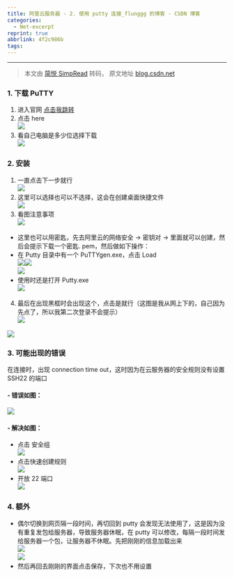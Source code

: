 ```yaml
---
title: 阿里云服务器 - 2. 使用 putty 连接_flunggg 的博客 - CSDN 博客
categories:
  - Net-excerpt
reprint: true
abbrlink: 4f2c986b
tags:
---
```



---
> 本文由 [简悦 SimpRead](http://ksria.com/simpread/) 转码， 原文地址 [blog.csdn.net](https://blog.csdn.net/weixin_41800884/article/details/103148850)

### 1. 下载 PuTTY

1.  进入官网 [点击我跳转](https://www.putty.org/)
2.  点击 here  
    ![](https://img-blog.csdnimg.cn/20191119190425684.png?x-oss-process=image/watermark,type_ZmFuZ3poZW5naGVpdGk,shadow_10,text_aHR0cHM6Ly9ibG9nLmNzZG4ubmV0L3dlaXhpbl80MTgwMDg4NA==,size_16,color_FFFFFF,t_70)
3.  看自己电脑是多少位选择下载  
    ![](https://img-blog.csdnimg.cn/20191119190445786.png?x-oss-process=image/watermark,type_ZmFuZ3poZW5naGVpdGk,shadow_10,text_aHR0cHM6Ly9ibG9nLmNzZG4ubmV0L3dlaXhpbl80MTgwMDg4NA==,size_16,color_FFFFFF,t_70)

### 2. 安装

1.  一直点击下一步就行  
    ![](https://img-blog.csdnimg.cn/20191119190530473.png?x-oss-process=image/watermark,type_ZmFuZ3poZW5naGVpdGk,shadow_10,text_aHR0cHM6Ly9ibG9nLmNzZG4ubmV0L3dlaXhpbl80MTgwMDg4NA==,size_16,color_FFFFFF,t_70)
2.  这里可以选择也可以不选择，这会在创建桌面快捷文件  
    ![](https://img-blog.csdnimg.cn/20191119190542332.png?x-oss-process=image/watermark,type_ZmFuZ3poZW5naGVpdGk,shadow_10,text_aHR0cHM6Ly9ibG9nLmNzZG4ubmV0L3dlaXhpbl80MTgwMDg4NA==,size_16,color_FFFFFF,t_70)
3.  看图注意事项  
    ![](https://img-blog.csdnimg.cn/2019111919060855.png?x-oss-process=image/watermark,type_ZmFuZ3poZW5naGVpdGk,shadow_10,text_aHR0cHM6Ly9ibG9nLmNzZG4ubmV0L3dlaXhpbl80MTgwMDg4NA==,size_16,color_FFFFFF,t_70)

*   这里也可以用密匙，先去阿里云的网络安全 -> 密钥对 -> 里面就可以创建，然后会提示下载一个密匙. pem，然后做如下操作：
*   在 Putty 目录中有一个 PuTTYgen.exe，点击 Load  
    ![](https://img-blog.csdnimg.cn/20191119193557573.png?x-oss-process=image/watermark,type_ZmFuZ3poZW5naGVpdGk,shadow_10,text_aHR0cHM6Ly9ibG9nLmNzZG4ubmV0L3dlaXhpbl80MTgwMDg4NA==,size_16,color_FFFFFF,t_70)![](https://img-blog.csdnimg.cn/20191119193811472.png?x-oss-process=image/watermark,type_ZmFuZ3poZW5naGVpdGk,shadow_10,text_aHR0cHM6Ly9ibG9nLmNzZG4ubmV0L3dlaXhpbl80MTgwMDg4NA==,size_16,color_FFFFFF,t_70)  
    ![](https://img-blog.csdnimg.cn/20191119195628731.png?x-oss-process=image/watermark,type_ZmFuZ3poZW5naGVpdGk,shadow_10,text_aHR0cHM6Ly9ibG9nLmNzZG4ubmV0L3dlaXhpbl80MTgwMDg4NA==,size_16,color_FFFFFF,t_70)
*   使用时还是打开 Putty.exe  
    ![](https://img-blog.csdnimg.cn/20191119195807276.png?x-oss-process=image/watermark,type_ZmFuZ3poZW5naGVpdGk,shadow_10,text_aHR0cHM6Ly9ibG9nLmNzZG4ubmV0L3dlaXhpbl80MTgwMDg4NA==,size_16,color_FFFFFF,t_70)

4.  最后在出现黑框时会出现这个，点击是就行（这图是我从网上下的，自己因为先点了，所以我第二次登录不会提示）  
    ![](https://img-blog.csdnimg.cn/20191119190626334.png?x-oss-process=image/watermark,type_ZmFuZ3poZW5naGVpdGk,shadow_10,text_aHR0cHM6Ly9ibG9nLmNzZG4ubmV0L3dlaXhpbl80MTgwMDg4NA==,size_16,color_FFFFFF,t_70)

![](https://img-blog.csdnimg.cn/20191119190902727.png)

### 3. 可能出现的错误

在连接时，出现 connection time out，这时因为在云服务器的安全规则没有设置 SSH22 的端口

#### - 错误如图：

![](https://img-blog.csdnimg.cn/20191119193131447.png?x-oss-process=image/watermark,type_ZmFuZ3poZW5naGVpdGk,shadow_10,text_aHR0cHM6Ly9ibG9nLmNzZG4ubmV0L3dlaXhpbl80MTgwMDg4NA==,size_16,color_FFFFFF,t_70)

#### - 解决如图：

*   点击 安全组  
    ![](https://img-blog.csdnimg.cn/20191119193141219.png)
*   点击快速创建规则  
    ![](https://img-blog.csdnimg.cn/20191119193154432.png?x-oss-process=image/watermark,type_ZmFuZ3poZW5naGVpdGk,shadow_10,text_aHR0cHM6Ly9ibG9nLmNzZG4ubmV0L3dlaXhpbl80MTgwMDg4NA==,size_16,color_FFFFFF,t_70)
*   开放 22 端口  
    ![](https://img-blog.csdnimg.cn/20191119193206552.png?x-oss-process=image/watermark,type_ZmFuZ3poZW5naGVpdGk,shadow_10,text_aHR0cHM6Ly9ibG9nLmNzZG4ubmV0L3dlaXhpbl80MTgwMDg4NA==,size_16,color_FFFFFF,t_70)

### 4. 额外

*   偶尔切换到网页隔一段时间，再切回到 putty 会发现无法使用了，这是因为没有重复发包给服务器，导致服务器休眠，在 putty 可以修改，每隔一段时间发给服务器一个包，让服务器不休眠。先把刚刚的信息加载出来  
    ![](https://img-blog.csdnimg.cn/20191210172540419.png)  
    ![](https://img-blog.csdnimg.cn/20191210172549429.png?x-oss-process=image/watermark,type_ZmFuZ3poZW5naGVpdGk,shadow_10,text_aHR0cHM6Ly9ibG9nLmNzZG4ubmV0L3dlaXhpbl80MTgwMDg4NA==,size_16,color_FFFFFF,t_70)
*   然后再回去刚刚的界面点击保存，下次也不用设置